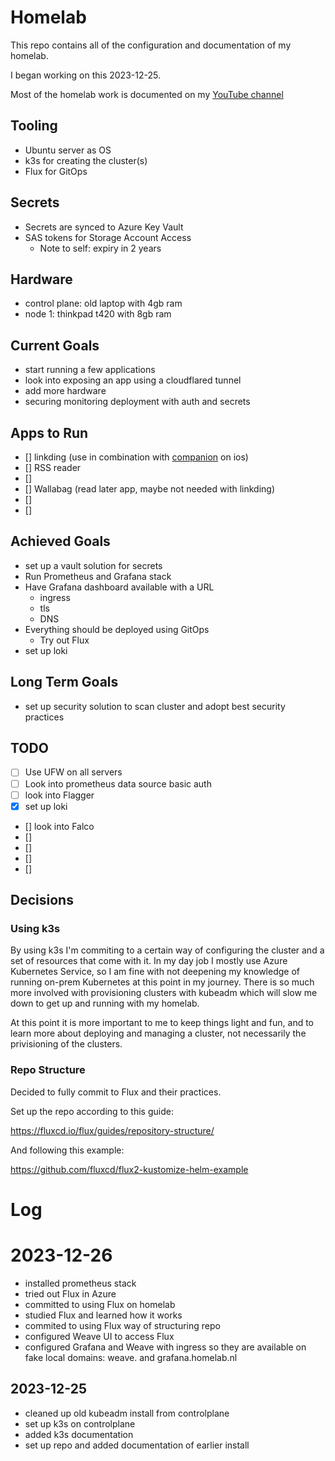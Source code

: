 # Homelab

This repo contains all of the configuration and documentation of my homelab.

I began working on this 2023-12-25.

Most of the homelab work is documented on my [YouTube channel](https://www.youtube.com/channel/UCDAck-gFPTrgTx_qp59-bQA)

## Tooling

* Ubuntu server as OS
* k3s for creating the cluster(s)
* Flux for GitOps

## Secrets

* Secrets are synced to Azure Key Vault
* SAS tokens for Storage Account Access
  * Note to self: expiry in 2 years

## Hardware

* control plane: old laptop with 4gb ram
* node 1: thinkpad t420 with 8gb ram

## Current Goals

* start running a few applications
* look into exposing an app using a cloudflared tunnel
* add more hardware
* securing monitoring deployment with auth and secrets

## Apps to Run

* [] linkding (use in combination with [companion](https://github.com/acez/bookmark-companion) on ios)
* [] RSS reader
* [] 
* [] Wallabag (read later app, maybe not needed with linkding)
* [] 
* [] 

## Achieved Goals

* set up a vault solution for secrets
* Run Prometheus and Grafana stack
* Have Grafana dashboard available with a URL
  * ingress
  * tls
  * DNS
* Everything should be deployed using GitOps
  * Try out Flux
* set up loki

## Long Term Goals

* set up security solution to scan cluster and adopt best security practices

## TODO

* [ ] Use UFW on all servers
* [ ] Look into prometheus data source basic auth
* [ ] look into Flagger
* [x] set up loki
* [] look into Falco
* [] 
* [] 
* [] 
* [] 

## Decisions

### Using k3s

By using k3s I'm commiting to a certain way of configuring the cluster and a set of resources that come with it. In my day job I mostly use Azure Kubernetes Service, so I am fine with not deepening my knowledge of running on-prem Kubernetes at this point in my journey. There is so much more involved with provisioning clusters with kubeadm which will slow me down to get up and running with my homelab.

At this point it is more important to me to keep things light and fun, and to learn more about deploying and managing a cluster, not necessarily the privisioning of the clusters.

### Repo Structure

Decided to fully commit to Flux and their practices.

Set up the repo according to this guide:

https://fluxcd.io/flux/guides/repository-structure/

And following this example:

https://github.com/fluxcd/flux2-kustomize-helm-example

# Log

# 2023-12-26

* installed prometheus stack
* tried out Flux in Azure
* committed to using Flux on homelab
* studied Flux and learned how it works
* commited to using Flux way of structuring repo
* configured Weave UI to access Flux
* configured Grafana and Weave with ingress so they are available on fake local domains: weave. and grafana.homelab.nl


## 2023-12-25

* cleaned up old kubeadm install from controlplane
* set up k3s on controlplane
* added k3s documentation
* set up repo and added documentation of earlier install
